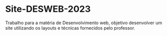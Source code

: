 # Site-DESWEB-2023
Trabalho para a matéria de Desenvolvimento web, objetivo desenvolver um site utilizando os layouts e técnicas fornecidos pelo professor. 
